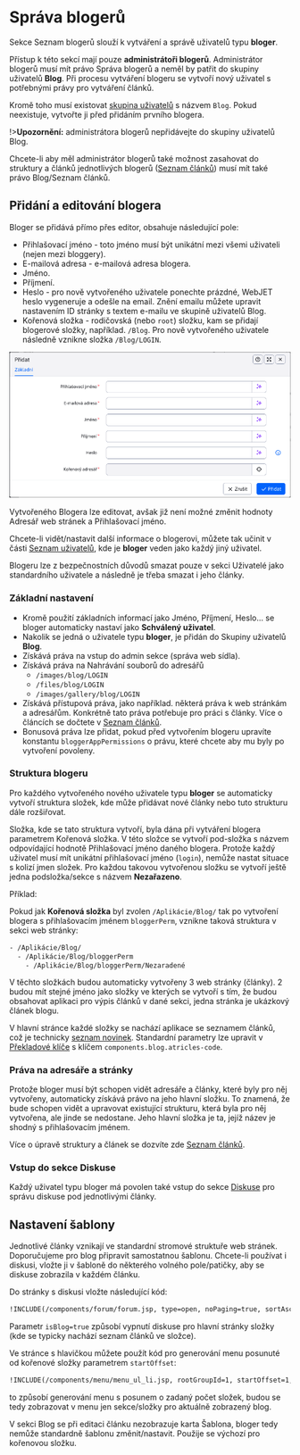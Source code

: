# Správa blogerů

Sekce Seznam blogerů slouží k vytváření a správě uživatelů typu **bloger**.

Přístup k této sekcí mají pouze **administrátoři blogerů**. Administrátor blogerů musí mít právo Správa blogerů a neměl by patřit do skupiny uživatelů **Blog**. Při procesu vytváření blogeru se vytvoří nový uživatel s potřebnými právy pro vytváření článků.

Kromě toho musí existovat [skupina uživatelů](../../../admin/users/user-groups.md) s názvem `Blog`. Pokud neexistuje, vytvořte ji před přidáním prvního blogera.

!>**Upozornění:** administrátora blogerů nepřidávejte do skupiny uživatelů Blog.

Chcete-li aby měl administrátor blogerů také možnost zasahovat do struktury a článků jednotlivých blogerů ([Seznam článků](./README.md)) musí mít také právo Blog/Seznam článků.

## Přidání a editování blogera

Bloger se přidává přímo přes editor, obsahuje následující pole:
- Přihlašovací jméno - toto jméno musí být unikátní mezi všemi uživateli (nejen mezi bloggery).
- E-mailová adresa - e-mailová adresa blogera.
- Jméno.
- Příjmení.
- Heslo - pro nově vytvořeného uživatele ponechte prázdné, WebJET heslo vygeneruje a odešle na email. Znění emailu můžete upravit nastavením ID stránky s textem e-mailu ve skupině uživatelů Blog.
- Kořenová složka - rodičovská (nebo `root`) složku, kam se přidají blogerové složky, například. `/Blog`. Pro nově vytvořeného uživatele následně vznikne složka `/Blog/LOGIN`.

![](blogger_create.png)

Vytvořeného Blogera lze editovat, avšak již není možné změnit hodnoty Adresář web stránek a Přihlašovací jméno.

Chcete-li vidět/nastavit další informace o blogerovi, můžete tak učinit v části [Seznam uživatelů](../../../admin/users/README.md), kde je **bloger** veden jako každý jiný uživatel.

Blogeru lze z bezpečnostních důvodů smazat pouze v sekci Uživatelé jako standardního uživatele a následně je třeba smazat i jeho články.

### Základní nastavení

- Kromě použití základních informací jako Jméno, Příjmení, Heslo... se bloger automaticky nastaví jako **Schválený uživatel**.
- Nakolik se jedná o uživatele typu **bloger**, je přidán do Skupiny uživatelů **Blog**.
- Získává práva na vstup do admin sekce (správa web sídla).
- Získává práva na Nahrávání souborů do adresářů
  - `/images/blog/LOGIN`
  - `/files/blog/LOGIN`
  - `/images/gallery/blog/LOGIN`
- Získává přístupová práva, jako například. některá práva k web stránkám a adresářům. Konkrétně tato práva potřebuje pro práci s články. Více o článcích se dočtete v [Seznam článků](./README.md).
- Bonusová práva lze přidat, pokud před vytvořením blogeru upravíte konstantu `bloggerAppPermissions` o právu, které chcete aby mu byly po vytvoření povoleny.

### Struktura blogeru

Pro každého vytvořeného nového uživatele typu **bloger** se automaticky vytvoří struktura složek, kde může přidávat nové články nebo tuto strukturu dále rozšiřovat.

Složka, kde se tato struktura vytvoří, byla dána při vytváření blogera parametrem Kořenová složka. V této složce se vytvoří pod-složka s názvem odpovídající hodnotě Přihlašovací jméno daného blogera. Protože každý uživatel musí mít unikátní přihlašovací jméno (`login`), nemůže nastat situace s kolizí jmen složek. Pro každou takovou vytvořenou složku se vytvoří ještě jedna podsložka/sekce s názvem **Nezařazeno**.

Příklad:

Pokud jak **Kořenová složka** byl zvolen `/Aplikácie/Blog/` tak po vytvoření blogera s přihlašovacím jménem `bloggerPerm`, vznikne taková struktura v sekci web stránky:

```
- /Aplikácie/Blog/
  - /Aplikácie/Blog/bloggerPerm
    - /Aplikácie/Blog/bloggerPerm/Nezaradené
```

V těchto složkách budou automaticky vytvořeny 3 web stránky (články). 2 budou mít stejné jméno jako složky ve kterých se vytvoří s tím, že budou obsahovat aplikaci pro výpis článků v dané sekci, jedna stránka je ukázkový článek blogu.

V hlavní stránce každé složky se nachází aplikace se seznamem článků, což je technicky [seznam novinek](../news/README.md). Standardní parametry lze upravit v [Překladové klíče](../../../admin/settings/translation-keys/README.md) s klíčem `components.blog.atricles-code`.

### Práva na adresáře a stránky

Protože bloger musí být schopen vidět adresáře a články, které byly pro něj vytvořeny, automaticky získává právo na jeho hlavní složku. To znamená, že bude schopen vidět a upravovat existující strukturu, která byla pro něj vytvořena, ale jinde se nedostane. Jeho hlavní složka je ta, jejíž název je shodný s přihlašovacím jménem.

Více o úpravě struktury a článek se dozvíte zde [Seznam článků](./README.md).

### Vstup do sekce Diskuse

Každý uživatel typu bloger má povolen také vstup do sekce [Diskuse](../forum/README.md) pro správu diskuse pod jednotlivými články.

## Nastavení šablony

Jednotlivé články vznikají ve standardní stromové struktuře web stránek. Doporučujeme pro blog připravit samostatnou šablonu. Chcete-li používat i diskusi, vložte ji v šabloně do některého volného pole/patičky, aby se diskuse zobrazila v každém článku.

Do stránky s diskusi vložte následující kód:

```html
!INCLUDE(/components/forum/forum.jsp, type=open, noPaging=true, sortAscending=true, isBlog=true)!
```

Parametr `isBlog=true` způsobí vypnutí diskuse pro hlavní stránky složky (kde se typicky nachází seznam článků ve složce).

Ve stránce s hlavičkou můžete použít kód pro generování menu posunuté od kořenové složky parametrem `startOffset`:

```html
!INCLUDE(/components/menu/menu_ul_li.jsp, rootGroupId=1, startOffset=1, maxLevel=1, menuIncludePerex=false, classes=basic, generateEmptySpan=false, openAllItems=false, onlySetVariables=false, rootUlId=menu, menuInfoDirName=)!
```

to způsobí generování menu s posunem o zadaný počet složek, budou se tedy zobrazovat v menu jen sekce/složky pro aktuálně zobrazený blog.

V sekci Blog se při editaci článku nezobrazuje karta Šablona, bloger tedy nemůže standardně šablonu změnit/nastavit. Použije se výchozí pro kořenovou složku.
